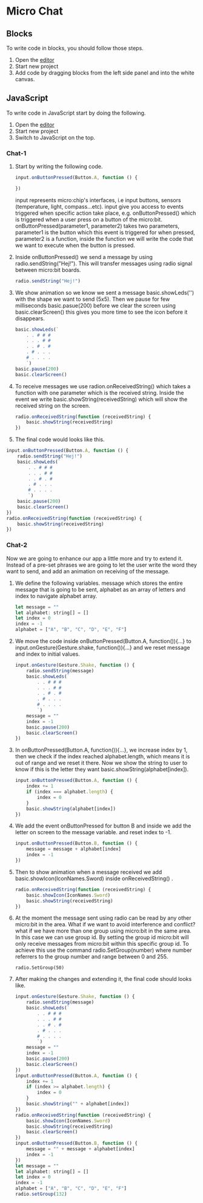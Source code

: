 # Micro Chat

## Blocks
To write code in blocks, you should follow those steps.
1. Open the [editor](https://makecode.microbit.org/#)
2. Start new project
3. Add code by dragging blocks from the left side panel and into the white canvas.

## JavaScript
To write code in JavaScript start by doing the following.
1. Open the [editor](https://makecode.microbit.org/#)
2. Start new project
3. Switch to JavaScript on the top.

### Chat-1

1. Start by writing the following code.
   ```JavaScript
   input.onButtonPressed(Button.A, function () {

   })
   ```
   input represents micro:chip's interfaces, i.e input buttons, sensors (temperature, light, compass...etc). input give you access to events triggered when specific action take place, e.g. onButtonPressed() which is triggered when a user press on a button of the micro:bit.
   onButtonPressed(parameter1, parameter2) takes two parameters, parameter1 is the button which this event is triggered for when pressed, parameter2 is a function, inside the function we will write the code that we want to execute when the button is pressed.

2. Inside onButtonPressed() we send a message by using radio.sendString("Hej!"). This will transfer messages using radio signal between micro:bit boards.
    ```JavaScript
    radio.sendString("Hej!")
    ```
3. We show animation so we know we sent a message basic.showLeds('') with the shape we want to send (5x5). Then we pause for few milliseconds basic.pasue(200) before we clear the screen using basic.clearScreen() this gives you more time to see the icon before it disappears.
    ```JavaScript
    basic.showLeds(`
        . . # # #
        . . . # #
        . . # . #
        . # . . .
        # . . . .
        `)
    basic.pause(200)
    basic.clearScreen()
    ```
4. To receive messages we use radion.onReceivedString() which takes a function with one parameter which is the received string. Inside the event we write basic.showString(receivedString) which will show the received string on the screen.
    ```JavaScript
    radio.onReceivedString(function (receivedString) {
        basic.showString(receivedString)
    })
    ```
2.  The final code would looks like this.

  ```JavaScript
  input.onButtonPressed(Button.A, function () {
      radio.sendString("Hej!")
      basic.showLeds(`
          . . # # #
          . . . # #
          . . # . #
          . # . . .
          # . . . .
          `)
      basic.pause(200)
      basic.clearScreen()
  })
  radio.onReceivedString(function (receivedString) {
      basic.showString(receivedString)
  })
  ```

### Chat-2

Now we are going to enhance our app a little more and try to extend it. Instead of a pre-set phrases we are going to let the user write the word they want to send, and add an animation on receiving of the message.
1. We define the following variables. message which stores the entire message that is going to be sent, alphabet as an array of letters and index to navigate alphabet array.

    ```JavaScript
    let message = ""
    let alphabet: string[] = []
    let index = 0
    index = -1
    alphabet = ["A", "B", "C", "D", "E", "F"]
    ```
2. We move the code inside onButtonPressed(Button.A, function()){...} to input.onGesture(Gesture.shake, function()){...} and we reset message and index to initial values.

    ```JavaScript
    input.onGesture(Gesture.Shake, function () {
        radio.sendString(message)
        basic.showLeds(`
            . . # # #
            . . . # #
            . . # . #
            . # . . .
            # . . . .
            `)
        message = ""
        index = -1
        basic.pause(200)
        basic.clearScreen()
    })

    ```
3. In onButtonPressed(Button.A, function()){...}, we increase index by 1, then we check if the index reached alphabet.length, which means it is out of range and we reset it there. Now we show the string to user to know if this is the letter they want basic.showString(alphabet[index]).
    ```JavaScript
    input.onButtonPressed(Button.A, function () {
        index += 1
        if (index === alphabet.length) {
            index = 0
        }
        basic.showString(alphabet[index])
    })
    ```
4. We add the event onButtonPressed for button B and inside we add the letter on screen to the message variable. and reset index to -1.
    ```JavaScript
    input.onButtonPressed(Button.B, function () {
        message = message + alphabet[index]
        index = -1
    })

    ```

5. Then to show animation when a message received we add basic.showIcon(IconNames.Sword) inside onReceivedString() .
    ```JavaScript
    radio.onReceivedString(function (receivedString) {
        basic.showIcon(IconNames.Sword)
        basic.showString(receivedString)
    })
    ```
6. At the moment the message sent using radio can be read by any other micro:bit in the area. What if we want to avoid interference and conflict? what if we have more than one group using micro:bit in the same area. In this case we can use group id. By setting the group id micro:bit will only receive messages from micro:bit within this specific group id. To achieve this use the command radio.SetGroup(number) where number referrers to the group number and range between 0 and 255.
    ```
    radio.SetGroup(50)
    ```
7. After making the changes and extending it, the final code should looks like.
    ```JavaScript
    input.onGesture(Gesture.Shake, function () {
        radio.sendString(message)
        basic.showLeds(`
            . . # # #
            . . . # #
            . . # . #
            . # . . .
            # . . . .
            `)
        message = ""
        index = -1
        basic.pause(200)
        basic.clearScreen()
    })
    input.onButtonPressed(Button.A, function () {
        index += 1
        if (index >= alphabet.length) {
            index = 0
        }
        basic.showString("" + alphabet[index])
    })
    radio.onReceivedString(function (receivedString) {
        basic.showIcon(IconNames.Sword)
        basic.showString(receivedString)
        basic.clearScreen()
    })
    input.onButtonPressed(Button.B, function () {
        message = "" + message + alphabet[index]
        index = -1
    })
    let message = ""
    let alphabet: string[] = []
    let index = 0
    index = -1
    alphabet = ["A", "B", "C", "D", "E", "F"]
    radio.setGroup(132)

    ```
